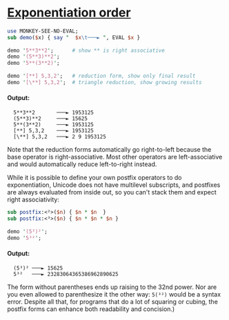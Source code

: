 [1]: http://rosettacode.org/wiki/Exponentiation_order

# [Exponentiation order][1]

```perl
use MONKEY-SEE-NO-EVAL;
sub demo($x) { say "  $x\t───► ", EVAL $x }
 
demo '5**3**2';      # show ** is right associative
demo '(5**3)**2';
demo '5**(3**2)';
 
demo '[**] 5,3,2';   # reduction form, show only final result
demo '[\**] 5,3,2';  # triangle reduction, show growing results
```

#### Output:
```
  5**3**2       ───► 1953125
  (5**3)**2     ───► 15625
  5**(3**2)     ───► 1953125
  [**] 5,3,2    ───► 1953125
  [\**] 5,3,2   ───► 2 9 1953125
```


Note that the reduction forms automatically go right-to-left because the base operator is right-associative. Most other operators are left-associative and would automatically reduce left-to-right instead.



While it is possible to define your own postfix operators to do exponentiation, Unicode does not have multilevel subscripts, and postfixes are always evaluated from inside out, so you can't stack them and expect right associativity:

```perl
sub postfix:<²>($n) { $n * $n  }
sub postfix:<³>($n) { $n * $n * $n }
 
demo '(5³)²';
demo '5³²';
```

#### Output:
```
  (5³)² ───► 15625
  5³²   ───► 23283064365386962890625
```


The form without parentheses ends up raising to the 32nd power. Nor are you even allowed to parenthesize it the other way: `5(³²)` would be a syntax error. Despite all that, for programs that do a lot of squaring or cubing, the postfix forms can enhance both readability and concision.)